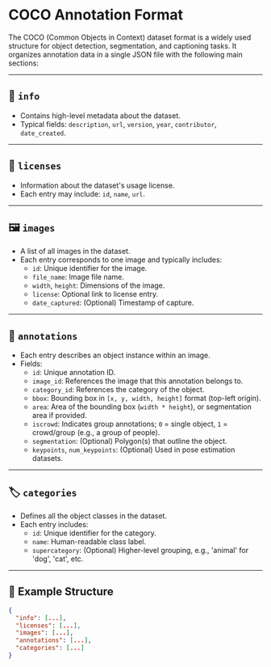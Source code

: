 # COCO Annotation Format

The COCO (Common Objects in Context) dataset format is a widely used structure for object detection, segmentation, and captioning tasks. It organizes annotation data in a single JSON file with the following main sections:

---

## 📁 `info`
- Contains high-level metadata about the dataset.
- Typical fields: `description`, `url`, `version`, `year`, `contributor`, `date_created`.

---

## 🪪 `licenses`
- Information about the dataset's usage license.
- Each entry may include: `id`, `name`, `url`.

---

## 🖼️ `images`
- A list of all images in the dataset.
- Each entry corresponds to one image and typically includes:
  - `id`: Unique identifier for the image.
  - `file_name`: Image file name.
  - `width`, `height`: Dimensions of the image.
  - `license`: Optional link to license entry.
  - `date_captured`: (Optional) Timestamp of capture.

---

## 🔖 `annotations`
- Each entry describes an object instance within an image.
- Fields:
  - `id`: Unique annotation ID.
  - `image_id`: References the image that this annotation belongs to.
  - `category_id`: References the category of the object.
  - `bbox`: Bounding box in `[x, y, width, height]` format (top-left origin).
  - `area`: Area of the bounding box (`width * height`), or segmentation area if provided.
  - `iscrowd`: Indicates group annotations; `0` = single object, `1` = crowd/group (e.g., a group of people).
  - `segmentation`: (Optional) Polygon(s) that outline the object.
  - `keypoints`, `num_keypoints`: (Optional) Used in pose estimation datasets.

---

## 🏷️ `categories`
- Defines all the object classes in the dataset.
- Each entry includes:
  - `id`: Unique identifier for the category.
  - `name`: Human-readable class label.
  - `supercategory`: (Optional) Higher-level grouping, e.g., 'animal' for 'dog', 'cat', etc.

---

## 🧾 Example Structure
```json
{
  "info": [...],
  "licenses": [...],
  "images": [...],
  "annotations": [...],
  "categories": [...]
}
```
